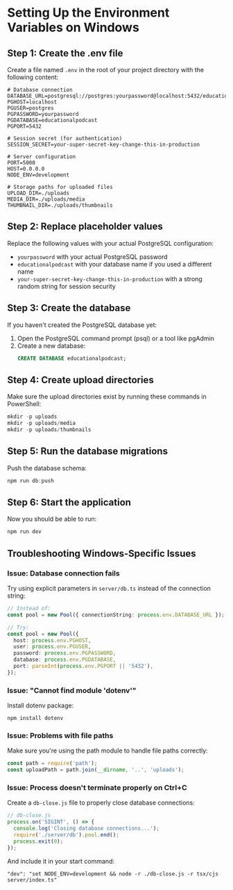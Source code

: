 # Setting Up the Environment Variables on Windows

## Step 1: Create the .env file

Create a file named `.env` in the root of your project directory with the following content:

```
# Database connection
DATABASE_URL=postgresql://postgres:yourpassword@localhost:5432/educationalpodcast
PGHOST=localhost
PGUSER=postgres
PGPASSWORD=yourpassword
PGDATABASE=educationalpodcast
PGPORT=5432

# Session secret (for authentication)
SESSION_SECRET=your-super-secret-key-change-this-in-production

# Server configuration
PORT=5000
HOST=0.0.0.0
NODE_ENV=development

# Storage paths for uploaded files
UPLOAD_DIR=./uploads
MEDIA_DIR=./uploads/media
THUMBNAIL_DIR=./uploads/thumbnails
```

## Step 2: Replace placeholder values

Replace the following values with your actual PostgreSQL configuration:
- `yourpassword` with your actual PostgreSQL password
- `educationalpodcast` with your database name if you used a different name
- `your-super-secret-key-change-this-in-production` with a strong random string for session security

## Step 3: Create the database

If you haven't created the PostgreSQL database yet:

1. Open the PostgreSQL command prompt (psql) or a tool like pgAdmin
2. Create a new database:
   ```sql
   CREATE DATABASE educationalpodcast;
   ```

## Step 4: Create upload directories

Make sure the upload directories exist by running these commands in PowerShell:

```powershell
mkdir -p uploads
mkdir -p uploads/media
mkdir -p uploads/thumbnails
```

## Step 5: Run the database migrations

Push the database schema:

```powershell
npm run db:push
```

## Step 6: Start the application

Now you should be able to run:

```powershell
npm run dev
```

## Troubleshooting Windows-Specific Issues

### Issue: Database connection fails

Try using explicit parameters in `server/db.ts` instead of the connection string:

```typescript
// Instead of:
const pool = new Pool({ connectionString: process.env.DATABASE_URL });

// Try:
const pool = new Pool({
  host: process.env.PGHOST,
  user: process.env.PGUSER,
  password: process.env.PGPASSWORD,
  database: process.env.PGDATABASE,
  port: parseInt(process.env.PGPORT || '5432'),
});
```

### Issue: "Cannot find module 'dotenv'"

Install dotenv package:

```
npm install dotenv
```

### Issue: Problems with file paths

Make sure you're using the path module to handle file paths correctly:

```javascript
const path = require('path');
const uploadPath = path.join(__dirname, '..', 'uploads');
```

### Issue: Process doesn't terminate properly on Ctrl+C

Create a `db-close.js` file to properly close database connections:

```javascript
// db-close.js
process.on('SIGINT', () => {
  console.log('Closing database connections...');
  require('./server/db').pool.end();
  process.exit(0);
});
```

And include it in your start command:
```
"dev": "set NODE_ENV=development && node -r ./db-close.js -r tsx/cjs server/index.ts"
```